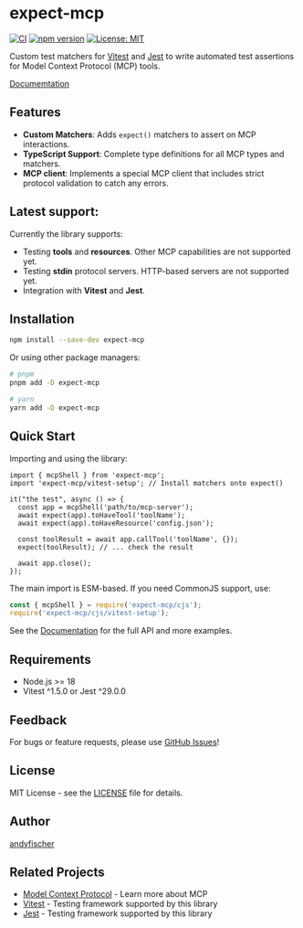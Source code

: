 # expect-mcp

[![CI](https://github.com/facetlayer/expect-mcp/actions/workflows/ci.yml/badge.svg)](https://github.com/facetlayer/expect-mcp/actions/workflows/ci.yml)
[![npm version](https://badge.fury.io/js/expect-mcp.svg)](https://badge.fury.io/js/expect-mcp)
[![License: MIT](https://img.shields.io/badge/License-MIT-yellow.svg)](https://opensource.org/licenses/MIT)

Custom test matchers for [Vitest](https://vitest.dev/) and [Jest](https://jestjs.io/) to write automated test assertions for Model Context Protocol (MCP) tools.

[Documemtation](https://facetlayer.github.io/expect-mcp/)

## Features

- **Custom Matchers**: Adds `expect()` matchers to assert on MCP interactions.
- **TypeScript Support**: Complete type definitions for all MCP types and matchers.
- **MCP client**: Implements a special MCP client that includes strict protocol validation to catch any errors.

## Latest support:

Currently the library supports:

- Testing **tools** and **resources**. Other MCP capabilities are not supported yet.
- Testing **stdin** protocol servers. HTTP-based servers are not supported yet.
- Integration with **Vitest** and **Jest**.

## Installation

```bash
npm install --save-dev expect-mcp
```

Or using other package managers:

```bash
# pnpm
pnpm add -D expect-mcp

# yarn
yarn add -D expect-mcp
```

## Quick Start

Importing and using the library:

```
import { mcpShell } from 'expect-mcp';
import 'expect-mcp/vitest-setup'; // Install matchers onto expect()

it("the test", async () => {
  const app = mcpShell('path/to/mcp-server');
  await expect(app).toHaveTool('toolName');
  await expect(app).toHaveResource('config.json');

  const toolResult = await app.callTool('toolName', {});
  expect(toolResult); // ... check the result

  await app.close();
});
```

The main import is ESM-based. If you need CommonJS support, use:

```javascript
const { mcpShell } = require('expect-mcp/cjs');
require('expect-mcp/cjs/vitest-setup');
```

See the [Documentation](https://facetlayer.github.io/expect-mcp/) for the full API and more examples.

## Requirements

- Node.js >= 18
- Vitest ^1.5.0 or Jest ^29.0.0

## Feedback

For bugs or feature requests, please use [GitHub Issues](https://github.com/facetlayer/expect-mcp/issues)!

## License

MIT License - see the [LICENSE](LICENSE) file for details.

## Author

[andyfischer](https://github.com/andyfischer)

## Related Projects

- [Model Context Protocol](https://modelcontextprotocol.io/) - Learn more about MCP
- [Vitest](https://vitest.dev/) - Testing framework supported by this library
- [Jest](https://jestjs.io/) - Testing framework supported by this library
